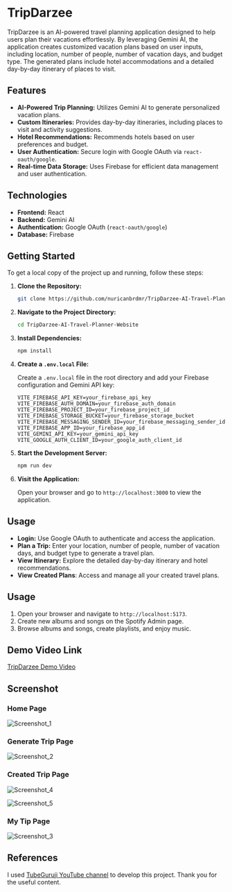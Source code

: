 # TripDarzee

TripDarzee is an AI-powered travel planning application designed to help users plan their vacations effortlessly. By leveraging Gemini AI, the application creates customized vacation plans based on user inputs, including location, number of people, number of vacation days, and budget type. The generated plans include hotel accommodations and a detailed day-by-day itinerary of places to visit.

## Features

- **AI-Powered Trip Planning:** Utilizes Gemini AI to generate personalized vacation plans.
- **Custom Itineraries:** Provides day-by-day itineraries, including places to visit and activity suggestions.
- **Hotel Recommendations:** Recommends hotels based on user preferences and budget.
- **User Authentication:** Secure login with Google OAuth via `react-oauth/google`.
- **Real-time Data Storage:** Uses Firebase for efficient data management and user authentication.

## Technologies

- **Frontend:** React
- **Backend:** Gemini AI
- **Authentication:** Google OAuth (`react-oauth/google`)
- **Database:** Firebase

## Getting Started

To get a local copy of the project up and running, follow these steps:

1. **Clone the Repository:**

   ```bash
   git clone https://github.com/nuricanbrdmr/TripDarzee-AI-Travel-Planner-Website.git
   ```

2. **Navigate to the Project Directory:**

   ```bash
   cd TripDarzee-AI-Travel-Planner-Website
   ```

3. **Install Dependencies:**

   ```bash
   npm install
   ```

4. **Create a `.env.local` File:** 

   Create a `.env.local` file in the root directory and add your Firebase configuration and Gemini API key:

   ```env
   VITE_FIREBASE_API_KEY=your_firebase_api_key
   VITE_FIREBASE_AUTH_DOMAIN=your_firebase_auth_domain
   VITE_FIREBASE_PROJECT_ID=your_firebase_project_id
   VITE_FIREBASE_STORAGE_BUCKET=your_firebase_storage_bucket
   VITE_FIREBASE_MESSAGING_SENDER_ID=your_firebase_messaging_sender_id
   VITE_FIREBASE_APP_ID=your_firebase_app_id
   VITE_GEMINI_API_KEY=your_gemini_api_key
   VITE_GOOGLE_AUTH_CLIENT_ID=your_google_auth_client_id
   ```

5. **Start the Development Server:**

   ```bash
   npm run dev
   ```

6. **Visit the Application:**

   Open your browser and go to `http://localhost:3000` to view the application.

## Usage

- **Login:** Use Google OAuth to authenticate and access the application.
- **Plan a Trip:** Enter your location, number of people, number of vacation days, and budget type to generate a travel plan.
- **View Itinerary:** Explore the detailed day-by-day itinerary and hotel recommendations.
- **View Created Plans**: Access and manage all your created travel plans.

## Usage

1. Open your browser and navigate to `http://localhost:5173`.
2. Create new albums and songs on the Spotify Admin page.
3. Browse albums and songs, create playlists, and enjoy music.

## Demo Video Link

[TripDarzee Demo Video](https://www.youtube.com/watch?v=B_3PNPe022M)

## Screenshot

### Home Page
![Screenshot_1](https://github.com/user-attachments/assets/ad11c768-646c-4b72-baf9-950a2a3a8e53)

### Generate Trip Page
![Screenshot_2](https://github.com/user-attachments/assets/1ce88fa2-db9f-4f39-8676-5efb6d9fbc3a)

### Created Trip Page
![Screenshot_4](https://github.com/user-attachments/assets/74c607ce-17d0-4ce7-be45-dc74ca7fd740)

![Screenshot_5](https://github.com/user-attachments/assets/e430b411-81d5-4e70-b1e3-8ec716689efa)

### My Tip Page
![Screenshot_3](https://github.com/user-attachments/assets/8537f3fa-b898-42ec-a623-902551f7ae8d)

## References

I used [TubeGuruji YouTube channel](https://www.youtube.com/@tubeguruji) to develop this project. Thank you for the useful content.
